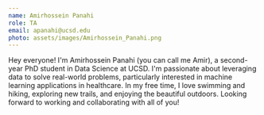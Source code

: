 ```yaml
---
name: Amirhossein Panahi
role: TA
email: apanahi@ucsd.edu
photo: assets/images/Amirhossein_Panahi.png
---
```


Hey everyone! I'm Amirhossein Panahi (you can call me Amir), a second-year PhD student in Data Science at UCSD. I'm passionate about leveraging data to solve real-world problems, particularly interested in machine learning applications in healthcare. In my free time, I love swimming and hiking, exploring new trails, and enjoying the beautiful outdoors. Looking forward to working and collaborating with all of you!
